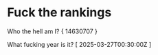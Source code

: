 # Fuck the rankings

Who the hell am I?
{ 14630707 }

What fucking year is it?
[ 2025-03-27T00:30:00Z ]
